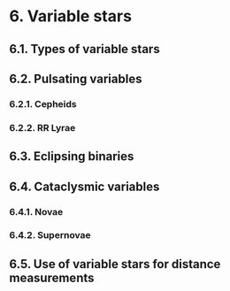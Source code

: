 # 6. Variable stars

## 6.1. Types of variable stars

## 6.2. Pulsating variables
### 6.2.1. Cepheids
### 6.2.2. RR Lyrae

## 6.3. Eclipsing binaries

## 6.4. Cataclysmic variables
### 6.4.1. Novae
### 6.4.2. Supernovae

## 6.5. Use of variable stars for distance measurements
